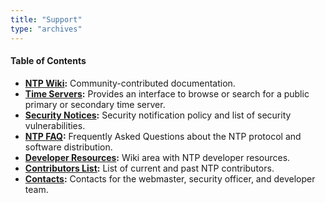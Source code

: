 ```yaml
---
title: "Support"
type: "archives"
---
```


#### Table of Contents

*   **[NTP Wiki](https://support.ntp.org/bin/view/Main/WebHome):** Community-contributed documentation.
*   **[Time Servers](https://support.ntp.org/bin/view/Servers/WebHome):** Provides an interface to browse or search for a public primary or secondary time server.
* **[Security Notices](/support/securitynotice/):** Security notification policy and list of security vulnerabilities.
* **[NTP FAQ](/ntpfaq/):** Frequently Asked Questions about the NTP protocol and software distribution.
* **[Developer Resources](https://support.ntp.org/bin/view/Dev/WebHome):** Wiki area with NTP developer resources.
* **[Contributors List](/contributorslist/):** List of current and past NTP contributors.
* **[Contacts](/contact/):** Contacts for the webmaster, security officer, and developer team.